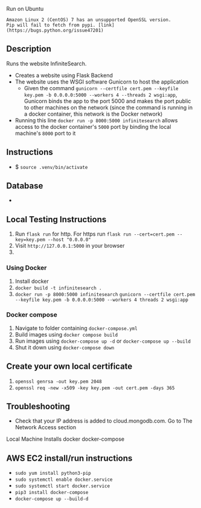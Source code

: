 Run on Ubuntu

    Amazon Linux 2 (CentOS) 7 has an unsupported OpenSSL version. 
    Pip will fail to fetch from pypi. [link](https://bugs.python.org/issue47201)

## Description
Runs the website InfiniteSearch.
- Creates a website using Flask Backend
- The website uses the WSGI software Gunicorn to host the application
    - Given the command `gunicorn --certfile cert.pem --keyfile key.pem -b 0.0.0.0:5000 --workers 4 --threads 2 wsgi:app`,
    Gunicorn binds the app to the port 5000 and makes the port public to other machines on the network (since the command is running in a docker container, this network is the Docker network)
- Running this line `docker run -p 8000:5000 infinitesearch` allows access to the docker container's `5000` port by binding the local machine's `8000` port to it

## Instructions
-  $ `source .venv/bin/activate`

## Database
 - 

## Local Testing Instructions
1. Run `flask run` for http. For https run `flask run --cert=cert.pem --key=key.pem --host "0.0.0.0"`
2. Visit `http://127.0.0.1:5000` in your browser
3. 

### Using Docker
1. Install docker
2. `docker build -t infinitesearch .`
3. `docker run -p 8000:5000 infinitesearch`
`gunicorn --certfile cert.pem --keyfile key.pem -b 0.0.0.0:5000 --workers 4 threads 2 wsgi:app`

### Docker compose
1. Navigate to folder containing `docker-compose.yml`
2. Build images using `docker compose build`
3. Run images using `docker-compose up -d` or `docker-compose up --build`
2. Shut it down using `docker-compose down`

## Create your own local certificate
1. `openssl genrsa -out key.pem 2048`
2. `openssl req -new -x509 -key key.pem -out cert.pem -days 365`

## Troubleshooting
- Check that your IP address is added to cloud.mongodb.com. Go to The Network Access section

Local Machine Installs
docker
docker-compose

## AWS EC2 install/run instructions
- `sudo yum install python3-pip`
- `sudo systemctl enable docker.service`
- `sudo systemctl start docker.service`
- `pip3 install docker-compose`
- `docker-compose up --build-d`
